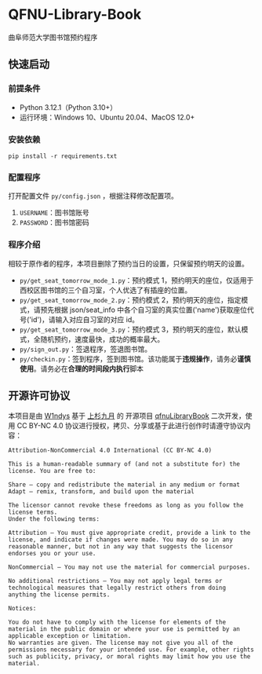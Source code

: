 # QFNU-Library-Book

曲阜师范大学图书馆预约程序

## 快速启动

### 前提条件

- Python 3.12.1（Python 3.10+）
- 运行环境：Windows 10、Ubuntu 20.04、MacOS 12.0+

### 安装依赖

```
pip install -r requirements.txt
```

### 配置程序

打开配置文件 `py/config.json` ，根据注释修改配置项。

1. `USERNAME`：图书馆账号
2. `PASSWORD`：图书馆密码

### 程序介绍

相较于原作者的程序，本项目删除了预约当日的设置，只保留预约明天的设置。

- `py/get_seat_tomorrow_mode_1.py`：预约模式 1，预约明天的座位，仅适用于西校区图书馆的三个自习室，个人优选了有插座的位置。
- `py/get_seat_tomorrow_mode_2.py`：预约模式 2，预约明天的座位，指定模式，请预先根据 json/seat_info 中各个自习室的真实位置('name')获取座位代号('id')，请输入对应自习室的对应 id。
- `py/get_seat_tomorrow_mode_3.py`：预约模式 3，预约明天的座位，默认模式，全随机预约，速度最快，成功的概率最大。
- `py/sign_out.py`：签退程序，签退图书馆。
- `py/checkin.py`：签到程序，签到图书馆。该功能属于**违规操作**，请务必**谨慎使用**。请务必在**合理的时间段内执行**脚本

## 开源许可协议

本项目是由 [W1ndys](https://github.com/W1ndys) 基于 [上杉九月](https://github.com/sakurasep) 的 开源项目 [qfnuLibraryBook](https://github.com/sakurasep/qfnuLibraryBook) 二次开发，使用 CC BY-NC 4.0 协议进行授权，拷贝、分享或基于此进行创作时请遵守协议内容：

```
Attribution-NonCommercial 4.0 International (CC BY-NC 4.0)

This is a human-readable summary of (and not a substitute for) the license. You are free to:

Share — copy and redistribute the material in any medium or format
Adapt — remix, transform, and build upon the material

The licensor cannot revoke these freedoms as long as you follow the license terms.
Under the following terms:

Attribution — You must give appropriate credit, provide a link to the license, and indicate if changes were made. You may do so in any reasonable manner, but not in any way that suggests the licensor endorses you or your use.

NonCommercial — You may not use the material for commercial purposes.

No additional restrictions — You may not apply legal terms or technological measures that legally restrict others from doing anything the license permits.

Notices:

You do not have to comply with the license for elements of the material in the public domain or where your use is permitted by an applicable exception or limitation.
No warranties are given. The license may not give you all of the permissions necessary for your intended use. For example, other rights such as publicity, privacy, or moral rights may limit how you use the material.
```
